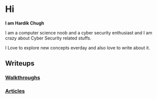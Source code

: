# Hi

**I am Hardik Chugh**

I am a computer science noob and a cyber security enthusiast and I am crazy about Cyber Security related stuffs.  
  
I Love to explore new concepts everday and also love to write about it.

## Writeups

### [Walkthroughs]()
### [Articles]()




